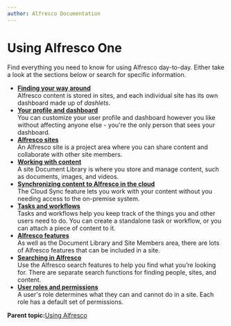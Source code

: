 ```yaml
---
author: Alfresco Documentation
---
```


# Using Alfresco One

Find everything you need to know for using Alfresco day-to-day. Either take a look at the sections below or search for specific information.

-   **[Finding your way around](../concepts/sh-uh-introduction.md)**  
Alfresco content is stored in sites, and each individual site has its own dashboard made up of *dashlets*.
-   **[Your profile and dashboard](../concepts/your-space-intro.md)**  
You can customize your user profile and dashboard however you like without affecting anyone else - you're the only person that sees your dashboard.
-   **[Alfresco sites](../concepts/sites-intro.md)**  
An Alfresco site is a project area where you can share content and collaborate with other site members.
-   **[Working with content](../concepts/library-intro.md)**  
A site Document Library is where you store and manage content, such as documents, images, and videos.
-   **[Synchronizing content to Alfresco in the cloud](../concepts/cloud-sync-overview.md)**  
The Cloud Sync feature lets you work with your content without you needing access to the on-premise system.
-   **[Tasks and workflows](../concepts/mytasks.md)**  
Tasks and workflows help you keep track of the things you and other users need to do. You can create a standalone task or workflow, or you can attach a piece of content to it.
-   **[Alfresco features](../concepts/alfresco-features.md)**  
As well as the Document Library and Site Members area, there are lots of Alfresco features that can be included in a site.
-   **[Searching in Alfresco](../concepts/searches.md)**  
Use the Alfresco search features to help you find what you’re looking for. There are separate search functions for finding people, sites, and content.
-   **[User roles and permissions](../references/permissions_share.md)**  
A user's role determines what they can and cannot do in a site. Each role has a default set of permissions.

**Parent topic:**[Using Alfresco](../concepts/master-using-intro.md)

